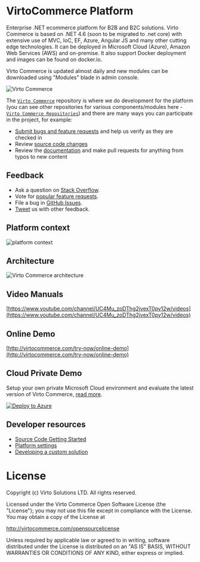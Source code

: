 # VirtoCommerce Platform
Enterprise .NET ecommerce platform for B2B and B2C solutions. Virto Commerce is based on .NET 4.6 (soon to be migrated to .net core) with extensive use of MVC, IoC, EF, Azure, Angular JS and many other cutting edge technologies. It can be deployed in Microsoft Cloud (Azure), Amazon Web Services (AWS) and on-premise. It also support Docker deployment and images can be found on docker.io.

Virto Commerce is updated almost daily and new modules can be downloaded using "Modules" blade in admin console.

![Virto Commerce](https://user-images.githubusercontent.com/7566324/48930498-8460bd80-eef9-11e8-810e-db11abe1989d.gif "Virto Commerce")

The [`Virto Commerce`](https://github.com/virtocommerce/vc-platform) repository is where we do development for the platform (you can see other repositories for various components/modules here - [`Virto Commerce Repositories`](https://github.com/VirtoCommerce)) and there are many ways you can participate in the project, for example:

* [Submit bugs and feature requests](https://github.com/virtocommerce/vc-platform/issues) and help us verify as they are checked in
* Review [source code changes](https://github.com/virtocommerce/vc-platform/pulls)
* Review the [documentation](https://virtocommerce.com/docs) and make pull requests for anything from typos to new content

## Feedback

* Ask a question on [Stack Overflow](https://stackoverflow.com/questions/tagged/virtocommerce).
* Vote for [popular feature requests](https://github.com/virtocommerce/vc-platform/issues?q=is%3Aopen+is%3Aissue+label%3Afeature-request+sort%3Areactions-%2B1-desc).
* File a bug in [GitHub Issues](https://github.com/virtocommerce/vc-platform/issues).
* [Tweet](https://twitter.com/virtocommerce) us with other feedback.

Platform context
-----------
![platform context](https://user-images.githubusercontent.com/7566324/48930344-91c97800-eef8-11e8-999a-6f37a060bd64.png)

Architecture
-----------
![Virto Commerce architecture](https://virtocommerce.com/assets/images/features/architecture-circle.png "Virto Commerce architecture")

Video Manuals
-----------
[https://www.youtube.com/channel/UC4Mu_zoDThg2jvexT0py12w/videos](https://www.youtube.com/channel/UC4Mu_zoDThg2jvexT0py12w/videos)

Online Demo
-----------
[http://virtocommerce.com/try-now/online-demo](http://virtocommerce.com/try-now/online-demo)

Cloud Private Demo
-----------

Setup your own private Microsoft Cloud environment and evaluate the latest version of Virto Commerce, [read more](https://virtocommerce.com/docs/vc2devguide/deployment/platform-deployment/deploy-from-github-to-microsoft-cloud-azure).

[![Deploy to Azure](https://azuredeploy.net/deploybutton.svg "Deploy to Azure")](https://azuredeploy.net/)

## Developer resources
* [Source Code Getting Started](https://virtocommerce.com/docs/vc2devguide/deployment/platform-deployment/source-code-getting-started)
* [Platform settings](https://virtocommerce.com/docs/vc2devguide/deployment/platform-settings)
* [Developing a custom solution](https://virtocommerce.com/docs/vc2devguide/development-scenarios/developing-a-custom-solution)

# License
Copyright (c) Virto Solutions LTD.  All rights reserved.

Licensed under the Virto Commerce Open Software License (the "License"); you
may not use this file except in compliance with the License. You may
obtain a copy of the License at

http://virtocommerce.com/opensourcelicense

Unless required by applicable law or agreed to in writing, software
distributed under the License is distributed on an "AS IS" BASIS,
WITHOUT WARRANTIES OR CONDITIONS OF ANY KIND, either express or
implied.